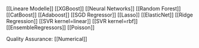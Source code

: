 [[Lineare Modelle]]
[[XGBoost]]
[[Neural Networks]]
[[Random Forest]]
[[CatBoost]]
[[Adaboost]]
[[SGD Regressor]]
[[Lasso]]
[[ElasticNet]]
[[Ridge Regression]]
[[SVR kernel=linear]]
[[SVR kernel=rbf]]
[[EnsembleRegressors]]
[[Poisson]]

Quality Assurance:
[[Numerical]]